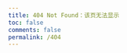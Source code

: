```yaml
---
title: 404 Not Found：该页无法显示
toc: false
comments: false
permalink: /404
---
```

<script type="text/javascript" src="http://www.qq.com/404/search_children.js" charset="utf-8" homePageUrl="http://blog.cofess.com" homePageName="回到我的主页"></script>
